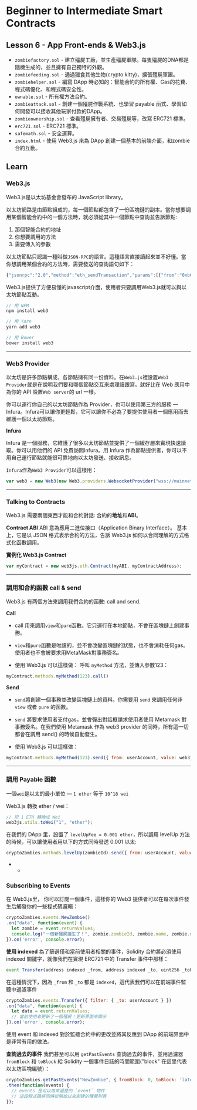 # Beginner to Intermediate Smart Contracts

## Lesson 6 - App Front-ends & Web3.js
- `zombiefactory.sol` - 建立殭屍工廠，並生產殭屍軍隊。每隻殭屍的DNA都是隨機生成的，並且擁有自己獨特的外觀。
- `zombiefeeding.sol` - 通過獵食其他生物(crypto kitty)，擴張殭屍軍團。
- `zombiehelper.sol` - 編寫 DApp 時必知的：智能合約的所有權、Gas的花費、程式碼優化、和程式碼安全性。
- `ownable.sol` - 所有權方法合約。
- `zombieattack.sol` - 創建一個殭屍作戰系統、也學習 payable 函式、學習如何開發可以接收其他玩家付款的DApp。
- `zombieownership.sol` - 查看殭屍擁有者、交易殭屍等，改寫 ERC721 標準。
- `erc721.sol` - ERC721 標準。
- `safemath.sol` - 安全運算。
- `index.html` - 使用 Web3.js 來為 DApp 創建一個基本的前端介面，和zombie合約互動。

## Learn

### Web3.js

Web3.js是以太坊基金會發布的 JavaScript library。

以太坊網路是由節點組成的，每一個節點都包含了一份區塊鏈的副本。當你想要調用某個智能合約中的一個方法時，就必須從其中一個節點中查詢並告訴節點:

1. 那個智能合約的地址
2. 你想要調用的方法
3. 需要傳入的參數

以太坊節點只認識一種叫做`JSON-RPC`的語言。這種語言直接讀起來並不好懂。當你想調用某個合約的方法時，需要發送的查詢語句如下：
```js
{"jsonrpc":"2.0","method":"eth_sendTransaction","params":[{"from":"0xb60e8dd61c5d32be8058bb8eb970870f07233155","to":"0xd46e8dd67c5d32be8058bb8eb970870f07244567","gas":"0x76c0","gasPrice":"0x9184e72a000","value":"0x9184e72a","data":"0xd46e8dd67c5d32be8d46e8dd67c5d32be8058bb8eb970870f072445675058bb8eb970870f072445675"}],"id":1}
```

Web3.js提供了方便易懂的javascript介面，使用者只要調用Web3.js就可以與以太坊節點互動。

```js
// 用 NPM
npm install web3

// 用 Yarn
yarn add web3

// 用 Bower
bower install web3
```

- - -

### Web3 Provider
以太坊是許多節點構成，各節點擁有同一份資料。在`Web3.js`裡設置`Web3 Provider`就是在說明我們要和哪個節點交互來處理讀跟寫。就好比在 Web 應用中為你的 API 設置`Web server`的 url 一樣。

你可以運行你自己的以太坊節點作為 Provider，也可以使用第三方的服務 — Infura。Infura可以讓你更輕鬆，它可以讓你不必為了要提供使用者一個應用而去維護一個以太坊節點。

**Infura**

Infura 是一個服務，它維護了很多以太坊節點並提供了一個緩存層來實現快速讀取。你可以用他們的 API 免費訪問Infura。用 Infura 作為節點提供者，你可以不用自己運行節點就能很可靠地向以太坊發送、接收訊息。

`Infura`作為`Web3 Provider`可以這樣用：
```js
var web3 = new Web3(new Web3.providers.WebsocketProvider("wss://mainnet.infura.io/ws"));
```

- - -

### Talking to Contracts
Web3.js 需要兩個東西才能和合約對話: 合約的**地址**和**ABI**。

**Contract ABI**
ABI 意為應用二進位接口（Application Binary Interface）。 基本上，它是以 JSON 格式表示合約的方法，告訴 Web3.js 如何以合同理解的方式格式化函數調用。

**實例化 Web3.js Contract**
```js
var myContract = new web3js.eth.Contract(myABI, myContractAddress);
```
- - -

### 調用和合約函數 call & send
Web3.js 有两個方法來調用我們合約的函數: call and send.

**Call**
* call 用來調用`view`和`pure`函數。它只運行在本地節點，不會在區塊鏈上創建事務。

* `view`和`pure`函數是唯讀的，並不會改變區塊鏈的狀態，也不會消耗任何gas。使用者也不會被要求用MetaMask對事務簽名。

* 使用 Web3.js 可以這樣做： 呼叫 `myMethod` 方法，並傳入參數123：

```js
myContract.methods.myMethod(123).call()
```

**Send**
* `send`將創建一個事務並改變區塊鏈上的資料。你需要用 `send` 來調用任何非 `view` 或者 `pure` 的函數。

* `send` 將要求使用者支付gas，並會彈出對話框請求使用者使用 Metamask 對事務簽名。在我們使用 Metamask 作為 web3 provider 的同時，所有這一切都會在調用 send() 的時候自動發生。

* 使用 Web3.js 可以這樣做：

```js
myContract.methods.myMethod(123).send({ from: userAccount, value: web3js.utils.toWei("0.001","ether") })
```

- - -

### 調用 Payable 函數

一個`wei`是以太的最小單位 — `1 ether` 等于 `10^18 wei`

Web3.js 轉換 ether / wei：
```js
// 把 1 ETH 轉換成 Wei
web3js.utils.toWei("1", "ether");
```

在我們的 DApp 里，設置了 `levelUpFee = 0.001 ether`，所以調用 levelUp 方法的時候，可以讓使用者用以下的方式同時發送 0.001 以太:

```js
cryptoZombies.methods.levelUp(zombieId).send({ from: userAccount, value: web3js.utils.toWei("0.001","ether") })
```

- - 

### Subscribing to Events

在 Web3.js里， 你可以訂閱一個事件，這樣你的 Web3 提供者可以在每次事件發生后觸發你的一些程式碼邏輯：

```js
cryptoZombies.events.NewZombie()
.on("data", function(event) {
  let zombie = event.returnValues;
  console.log("一個新殭屍誕生了！", zombie.zombieId, zombie.name, zombie.dna);
}).on('error', console.error);
```

**使用 indexed**
為了篩選僅和當前使用者相關的事件，Solidity 合約將必須使用 indexed 關鍵字，就像我們在實現 ERC721 中的 Transfer 事件中那樣：

```js
event Transfer(address indexed _from, address indexed _to, uint256 _tokenId);
```
在這種情況下，因為 `_from` 和 `_to` 都是 `indexed`，這代表我們可以在前端事件監聽中過濾事件

```js
cryptoZombies.events.Transfer({ filter: { _to: userAccount } })
.on("data", function(event) {
  let data = event.returnValues;
  // 當前使用者更新了一個殭屍！更新界面來顯示
}).on('error', console.error);
```

使用 event 和 indexed 對於監聽合約中的更改並將其反應到 DApp 的前端界面中是非常有用的做法。

**查詢過去的事件**
我們甚至可以用 `getPastEvents` 查詢過去的事件，並用過濾器 `fromBlock` 和 `toBlock` 給 Solidity 一個事件日誌的時間範圍("block" 在這里代表以太坊區塊編號）：
```js
cryptoZombies.getPastEvents("NewZombie", { fromBlock: 0, toBlock: 'latest' })
.then(function(events) {
  // events 是可以用來遍歷的 `event` 物件
  // 這段程式碼將回傳從開始以來創建的殭屍列表
});
```
